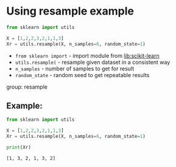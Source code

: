 # Using resample example

```python
from sklearn import utils

X = [1,2,2,3,2,1,1,3]
Xr = utils.resample(X, n_samples=6, random_state=1)


```

- `from sklearn import` - import module from [lib:scikit-learn](https://onelinerhub.com/python-scikit-learn/how-to-install-scikit-learn-using-pip)
- `utils.resample(` - resample given dataset in a consistent way
- `n_samples` - number of samples to get for result
- `random_state` - random seed to get repeatable results

group: resample

## Example: 
```python
from sklearn import utils

X = [1,2,2,3,2,1,1,3]
Xr = utils.resample(X, n_samples=6, random_state=1)

print(Xr)
```
```
[1, 3, 2, 1, 3, 2]

```


